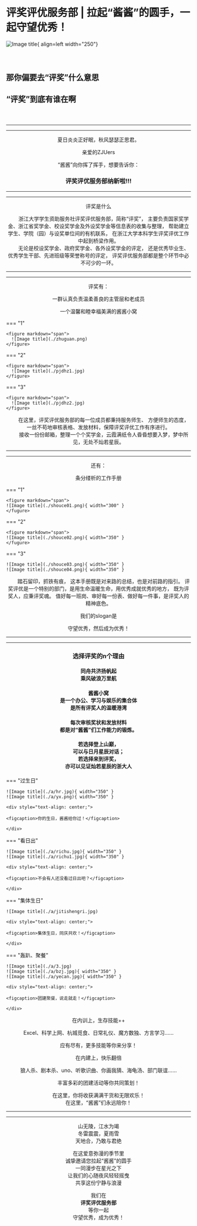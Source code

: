 
# 评奖评优服务部 | 拉起“酱酱”的圆手，一起守望优秀！


![Image title](./jiangjiang.png){ align=left width="250"}

<div class="text-box1">
<h4>&nbsp;</h4>
<h2>那你偏要去<b>“评奖”</b>什么意思</h2>

<h2><b>“评奖”</b>到底有谁在啊</h2>
<h4>&nbsp;</h4>
</div>

----

----

<div style="text-align: center;">
<p>夏日炎炎正好眠，秋风瑟瑟正思君。</p>
<p>亲爱的ZJUers</p>
<p>“酱酱”向你挥了挥手，想要告诉你：</p>
<h3><b>评奖评优服务部</b>纳新啦!!!</h3>
</div>

---

-----

<div style="text-align: center;">
<p>评奖是什么</p>
</div>


<div style="text-align: center;">
<span class="text-box2"> &emsp;&emsp;浙江大学学生资助服务社评奖评优服务部，简称“评奖”，
主要负责国家奖学金、浙江省奖学金、校设奖学金及外设奖学金等信息表的收集与整理，
帮助建立学生、学院（园）与设奖单位间的有机联系，
在浙江大学本科学生评奖评优工作中起到桥梁作用。<br>
&emsp;&emsp;无论是校设奖学金、政府奖学金、各外设奖学金的评定，
还是优秀毕业生、优秀学生干部、先进班级等荣誉称号的评定，
评奖评优服务部都是整个环节中必不可少的一环。</span>
</div>

---

---

<div style="text-align: center;">
<p>评奖有：</p>
<p>一群认真负责温柔善良的主管层和老成员</p>
<P>一个温馨和睦幸福美满的酱酱小窝</P>

</div>

=== "1"

    <figure markdown="span">
      ![Image title](./zhuguan.png)
    </figure>

=== "2"

    <figure markdown="span">
      ![Image title](./pjdhz1.jpg)
    </figure>

=== "3"

    <figure markdown="span">
      ![Image title](./pjdhz2.jpg)
    </figure>



<div style="text-align: center;">
<span class="text-box2">&emsp;&emsp;在这里，评奖评优服务部的每一位成员都秉持服务师生、
方便师生的态度，一丝不苟地审核表格、发放材料，保障评奖评优工作有序进行。<br>
&emsp;&emsp;接收一份份邮箱，整理一个个奖学金，云霞满纸令人昏昏想要入梦，梦中所见，无处不灿若星辰。</span>
</div>




---

---

<div style="text-align: center;">

<p>还有：</p>
<p>条分缕析的工作手册</p>


</div>


=== "1"
    
    <figure markdown="span">
    ![Image title](./shouce01.png){ width="300" }
    </fugure>

=== "2"

    <figure markdown="span">
    ![Image title](./shouce02.png){ width="350" }
    </fugure>
    
=== "3"
    
    ![Image title](./shouce03.png){ width="350" }
    ![Image title](./shouce04.png){ width="350" }

<div style="text-align: center;">

<span class="text-box2">&emsp;&emsp;踏石留印，抓铁有痕，
这本手册既是对来路的总结，也是对前路的指引。
评奖评优是一个特别的部门，是用生命温暖生命，用优秀成就优秀的地方，
既为评奖人，应秉评奖魂。
值好每一班岗、审好每一份表、做好每一件事，是评奖人的精神底色。</span>
<p>我们的slogan是</p>
<p>守望优秀，然后成为优秀！</p>
</div>

---

---

<div style="text-align: center;">
<h3>选择评奖的n个理由</h3>
<span class="text-box11">
<h4>同舟共济扬帆起<br>乘风破浪万里航</h4>
<h4>酱酱小窝<br>是一个办公、学习与娱乐的集合体<br>是所有评奖人的温暖港湾</h4>
<h4>每次审核奖状和发放材料<br>都是对“酱酱”们工作能力的锻炼。</h4>
<h4>若选择登上山巅，<br>可以与日月星辰对话；<br>
若选择来到评奖，<br>亦可以见证灿若星辰的浙大人</h4>
</span>
</div>

=== "过生日"

    ![Image title](./a/hr.jpg){ width="350" }
    ![Image title](./a/yx.png){ width="350" }
    
    <div style="text-align: center;">
    
    <figcaption>你的生日，酱酱给你过！</figcaption>
    
    </div>

=== "看日出"

    ![Image title](./a/richu.jpg){ width="350" }
    ![Image title](./a/richu1.jpg){ width="350" }
    
    <div style="text-align: center;">
    
    <figcaption>不会有人还没看过日出吧？</figcaption>
    
    </div>

=== "集体生日"

    ![Image title](./a/jitishengri.jpg)
    
    <div style="text-align: center;">
    
    <figcaption>集体生日，同庆共欢！</figcaption>
    
    </div>

=== "轰趴、聚餐"

    ![Image title](./a/3.jpg)
    ![Image title](./a/bzj.jpg){ width="350" }
    ![Image title](./a/yecan.jpg){ width="350" }
    
    <div style="text-align: center;">
    
    <figcaption>团建聚餐，说走就走！</figcaption>
    
    </div>

<div style="text-align: center;">

<span class="text-box11">
<p>在内训上，生存技能++</p>
<p>Excel、科学上网、杭城觅食、日常礼仪、魔方数独、方言学习……<p>
<p>应有尽有，更多技能等你来分享！</p>
<p>在内建上，快乐翻倍</p>
<p>狼人杀、剧本杀、uno、听歌识曲、你画我猜、海龟汤、部门联谊……</p>
<p>丰富多彩的团建活动等你共同策划！</p>
<p>在这里，你将收获满满干货和无限欢乐！<br>在这里，“酱酱”们永远陪你！</p>
</span>
</div>

---

---

<div style="text-align: center;">

<span class="text-box11">
<p>山无陵，江水为竭<br>冬雷震震，夏雨雪<br>天地合，乃敢与君绝</p>
<p>在这爱意弥漫的季节里<br>诚挚邀请您拉起“酱酱”的圆手<br>一同漫步在星光之下
<br>让我们的心随夜风轻轻摇曳<br>共享这份宁静与浪漫</p>
<p>我们在<br><b>评奖评优服务部</b><br>等你一起<br>守望优秀，成为优秀！</p>
</span>
</div>



